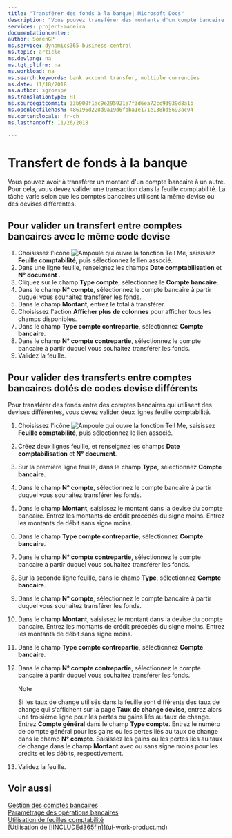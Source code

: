 ```yaml
---
title: "Transférer des fonds à la banque| Microsoft Docs"
description: "Vous pouvez transférer des montants d'un compte bancaire à un autre, y compris dans différentes devises, en validant la transaction dans la feuille comptabilité."
services: project-madeira
documentationcenter: 
author: SorenGP
ms.service: dynamics365-business-central
ms.topic: article
ms.devlang: na
ms.tgt_pltfrm: na
ms.workload: na
ms.search.keywords: bank account transfer, multiple currencies
ms.date: 11/18/2018
ms.author: sgroespe
ms.translationtype: HT
ms.sourcegitcommit: 33b900f1ac9e295921e7f3d6ea72cc93939d8a1b
ms.openlocfilehash: 486196d228d9a19d6fbba1e171e138bd5693ac94
ms.contentlocale: fr-ch
ms.lasthandoff: 11/26/2018

---
```

# <a name="transfer-bank-funds"></a>Transfert de fonds à la banque
Vous pouvez avoir à transférer un montant d'un compte bancaire à un autre. Pour cela, vous devez valider une transaction dans la feuille comptabilité. La tâche varie selon que les comptes bancaires utilisent la même devise ou des devises différentes.

## <a name="to-post-a-transfer-between-bank-accounts-with-the-same-currency-code"></a>Pour valider un transfert entre comptes bancaires avec le même code devise
1. Choisissez l'icône ![Ampoule qui ouvre la fonction Tell Me](media/ui-search/search_small.png "Dites-moi ce que vous voulez faire"), saisissez **Feuille comptabilité**, puis sélectionnez le lien associé.
2. Dans une ligne feuille, renseignez les champs **Date comptabilisation** et **N° document** .
3. Cliquez sur le champ **Type compte**, sélectionnez le **Compte bancaire**.
4. Dans le champ **N° compte**, sélectionnez le compte bancaire à partir duquel vous souhaitez transférer les fonds.
5. Dans le champ **Montant**, entrez le total à transférer.
6. Choisissez l'action **Afficher plus de colonnes** pour afficher tous les champs disponibles.
7. Dans le champ **Type compte contrepartie**, sélectionnez **Compte bancaire**.
8. Dans le champ **N° compte contrepartie**, sélectionnez le compte bancaire à partir duquel vous souhaitez transférer les fonds.
9. Validez la feuille.

## <a name="to-post-a-transfer-between-bank-accounts-with-different-currency-codes"></a>Pour valider des transferts entre comptes bancaires dotés de codes devise différents
Pour transférer des fonds entre des comptes bancaires qui utilisent des devises différentes, vous devez valider deux lignes feuille comptabilité.

1. Choisissez l'icône ![Ampoule qui ouvre la fonction Tell Me](media/ui-search/search_small.png "Dites-moi ce que vous voulez faire"), saisissez **Feuille comptabilité**, puis sélectionnez le lien associé.
2. Créez deux lignes feuille, et renseignez les champs **Date comptabilisation** et **N° document**.
3. Sur la première ligne feuille, dans le champ **Type**, sélectionnez **Compte bancaire**.
4. Dans le champ **N° compte**, sélectionnez le compte bancaire à partir duquel vous souhaitez transférer les fonds.
5. Dans le champ **Montant**, saisissez le montant dans la devise du compte bancaire. Entrez les montants de crédit précédés du signe moins. Entrez les montants de débit sans signe moins.
6. Dans le champ **Type compte contrepartie**, sélectionnez **Compte bancaire**.
7. Dans le champ **N° compte contrepartie**, sélectionnez le compte bancaire à partir duquel vous souhaitez transférer les fonds.
8. Sur la seconde ligne feuille, dans le champ **Type**, sélectionnez **Compte bancaire**.
9. Dans le champ **N° compte**, sélectionnez le compte bancaire à partir duquel vous souhaitez transférer les fonds.
10. Dans le champ **Montant**, saisissez le montant dans la devise du compte bancaire. Entrez les montants de crédit précédés du signe moins. Entrez les montants de débit sans signe moins.
11. Dans le champ **Type compte contrepartie**, sélectionnez **Compte bancaire**.  
12. Dans le champ **N° compte contrepartie**, sélectionnez le compte bancaire à partir duquel vous souhaitez transférer les fonds.

    > [!NOTE]  
    > Si les taux de change utilisés dans la feuille sont différents des taux de change qui s'affichent sur la page **Taux de change devise**, entrez alors une troisième ligne pour les pertes ou gains liés au taux de change. Entrez **Compte général** dans le champ **Type compte**. Entrez le numéro de compte général pour les gains ou les pertes liés au taux de change dans le champ **N° compte**. Saisissez les gains ou les pertes liés au taux de change dans le champ **Montant** avec ou sans signe moins pour les crédits et les débits, respectivement.
13. Validez la feuille.

## <a name="see-also"></a>Voir aussi
[Gestion des comptes bancaires](bank-manage-bank-accounts.md)  
[Paramétrage des opérations bancaires](bank-setup-banking.md)  
[Utilisation de feuilles comptabilité](ui-work-general-journals.md)  
[Utilisation de [!INCLUDE[d365fin](includes/d365fin_md.md)]](ui-work-product.md)

